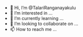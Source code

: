 - 👋 Hi, I’m @TalariRanganayakulu
- 👀 I’m interested in ...
- 🌱 I’m currently learning ...
- 💞️ I’m looking to collaborate on ...
- 📫 How to reach me ...

<!---
TalariRanganayakulu/TalariRanganayakulu is a ✨ special ✨ repository because its `README.md` (this file) appears on your GitHub profile.
You can click the Preview link to take a look at your changes.
--->
